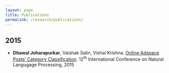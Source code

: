 ```yaml
---
layout: page
title: Publications
permalink: /research/publications/
---
```



2015
--

- **Dhawal Joharapurkar**, Vaishak Salin, Vishal Krishna. <a href="http://ltrc.iiit.ac.in/icon2015/icon2015_proceedings/PDF/04_rp.pdf" target="_blank">Online Adspace Posts’ Category Classification</a>. 12<sup>th</sup> International Conference on Natural Langugage Processing, 2015
